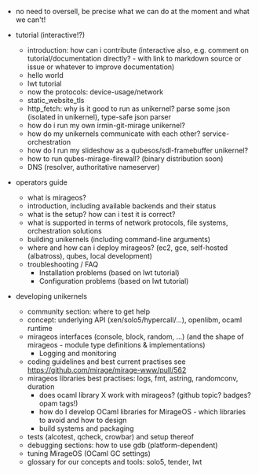 - no need to oversell, be precise what we can do at the moment and what we can't!

- tutorial (interactive!?)
  - introduction: how can i contribute (interactive also, e.g. comment on tutorial/documentation directly? - with link to markdown source or issue or whatever to improve documentation)
  - hello world
  - lwt tutorial
  - now the protocols: device-usage/network
  - static_website_tls
  - http_fetch: why is it good to run as unikernel? parse some json (isolated in unikernel), type-safe json parser
  - how do i run my own irmin-git-mirage unikernel?
  - how do my unikernels communicate with each other? service-orchestration
  - how do I run my slideshow as a qubesos/sdl-framebuffer unikernel?
  - how to run qubes-mirage-firewall? (binary distribution soon)
  - DNS (resolver, authoritative nameserver)

- operators guide
  - what is mirageos?
  - introduction, including available backends and their status
  - what is the setup? how can i test it is correct?
  - what is supported in terms of network protocols, file systems, orchestration solutions
  - building unikernels (including command-line arguments)
  - where and how can i deploy mirageos? (ec2, gce, self-hosted (albatross), qubes, local development)
  - troubleshooting / FAQ
    - Installation problems (based on lwt tutorial)
    - Configuration problems (based on lwt tutorial)

- developing unikernels
  - community section: where to get help
  - concept: underlying API (xen/solo5/hypercall/...), openlibm, ocaml runtime
  - mirageos interfaces (console, block, random, ...) (and the shape of mirageos - module type definitions & implementations)
     - Logging and monitoring
  - coding guidelines and best current practises see https://github.com/mirage/mirage-www/pull/562
  - mirageos libraries best practises: logs, fmt, astring, randomconv, duration
    - does ocaml library X work with mirageos? (github topic? badges? opam tags!)
    - how do I develop OCaml libraries for MirageOS - which libraries to avoid and how to design
    - build systems and packaging
  - tests (alcotest, qcheck, crowbar) and setup thereof
  - debugging sections: how to use gdb (platform-dependent)
  - tuning MirageOS (OCaml GC settings)
  - glossary for our concepts and tools: solo5, tender, lwt

